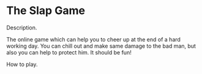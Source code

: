 # The Slap Game

Description.  

The online game which can help you to cheer up at the end of a hard working day. 
You can chill out and make same damage to the bad man, but also you can help to protect him. It should be fun!

How to play.
